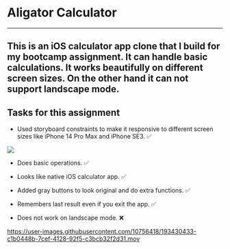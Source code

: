 # Aligator Calculator
---


This is an iOS calculator app clone that I build for my bootcamp assignment. It can handle basic calculations. It works beautifully on different screen sizes. On the other hand it can not support landscape mode. 
---

## Tasks for this assignment 

- Used storyboard constraints to make it responsive to different screen sizes like iPhone 14 Pro Max and iPhone SE3. ✅

![](https://user-images.githubusercontent.com/10756418/193430299-45e08b75-1dd3-43db-a58b-605501168a2d.png)


- Does basic operations. ✅

- Looks like native iOS calculator app. ✅

- Added gray buttons to look original and do extra functions. ✅

- Remembers last result even if you exit the app. ✅

- Does not work on landscape mode. ❌




https://user-images.githubusercontent.com/10756418/193430433-c1b0448b-7cef-4128-92f5-c3bcb32f2d31.mov









